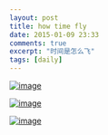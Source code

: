 ```yaml
---
layout: post
title: how time fly
date: 2015-01-09 23:33
comments: true
excerpt: "时间是怎么飞"
tags: [daily]
---
```

<a href="http://riddle.jd-app.com/jae/uploads/2015/01/wpid-seyj8qrut73hrp8e441e.png.png"><img title="SEYJ8QR`]}UT73HRP8E441E.png" class="alignnone size-full"  alt="image" src="http://riddle.jd-app.com/jae/uploads/2015/01/wpid-seyj8qrut73hrp8e441e.png.png" /></a>



<a href="http://riddle.jd-app.com/jae/uploads/2015/01/wpid-screenshot_2015-01-10-00-28-50.png"><img title="Screenshot_2015-01-10-00-28-50.png" class="alignnone size-full"  alt="image" src="http://riddle.jd-app.com/jae/uploads/2015/01/wpid-screenshot_2015-01-10-00-28-50.png" /></a>



<a href="http://riddle.jd-app.com/jae/uploads/2015/01/wpid-1420821002160.jpeg"><img title="1420821002160.jpeg" class="alignnone size-full"  alt="image" src="http://riddle.jd-app.com/jae/uploads/2015/01/wpid-1420821002160.jpeg" /></a>
